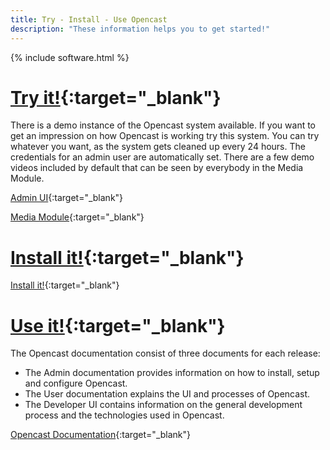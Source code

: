 ```yaml
---
title: Try - Install - Use Opencast
description: "These information helps you to get started!"
---
```


{% include software.html %}

# [Try it!](https://develop.opencast.org/){:target="_blank"}

There is a demo instance of the Opencast system available. If you want to get an impression on how Opencast is working try this system. You can try whatever you want, as the system gets cleaned up every 24 hours. The credentials for an admin user are automatically set. 
There are a few demo videos included by default that can be seen by everybody in the Media Module.

[Admin UI](https://develop.opencast.org/){:target="_blank"}

[Media Module](https://develop.opencast.org/engage/ui){:target="_blank"}

# [Install it!](https://docs.opencast.org/r/5.x/admin/installation/){:target="_blank"}

[Install it!](https://docs.opencast.org/r/5.x/admin/installation/){:target="_blank"}

# [Use it!](https://docs.opencast.org/){:target="_blank"}

The Opencast documentation consist of three documents for each release: 
* The Admin documentation provides information on how to install, setup and configure Opencast.
* The User documentation explains the UI and processes of Opencast.
* The Developer UI contains information on the general development process and the technologies used in Opencast.

[Opencast Documentation](https://docs.opencast.org/){:target="_blank"}

